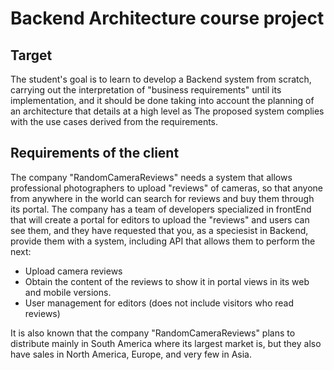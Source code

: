 # Backend Architecture course project

## Target
The student's goal is to learn to develop a Backend system from scratch, carrying out the interpretation of "business requirements" until its implementation, and it should be done taking into account the planning of an architecture that details at a high level as The proposed system complies with the use cases derived from the requirements.

## Requirements of the client

The company "RandomCameraReviews" needs a system that allows professional photographers to upload "reviews" of cameras, so that anyone from anywhere in the world can search for reviews and buy them through its portal.
The company has a team of developers specialized in frontEnd that will create a portal for editors to upload the "reviews" and users can see them, and they have requested that you, as a speciesist in Backend, provide them with a system, including API that allows them to perform the next:

* Upload camera reviews
* Obtain the content of the reviews to show it in portal views in its web and mobile versions.
* User management for editors (does not include visitors who read reviews)

It is also known that the company "RandomCameraReviews" plans to distribute mainly in South America where its largest market is, but they also have sales in North America, Europe, and very few in Asia.

